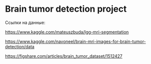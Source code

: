 # Brain tumor detection project
Ссылки на данные:

https://www.kaggle.com/mateuszbuda/lgg-mri-segmentation

https://www.kaggle.com/navoneel/brain-mri-images-for-brain-tumor-detection/data

https://figshare.com/articles/brain_tumor_dataset/1512427 
